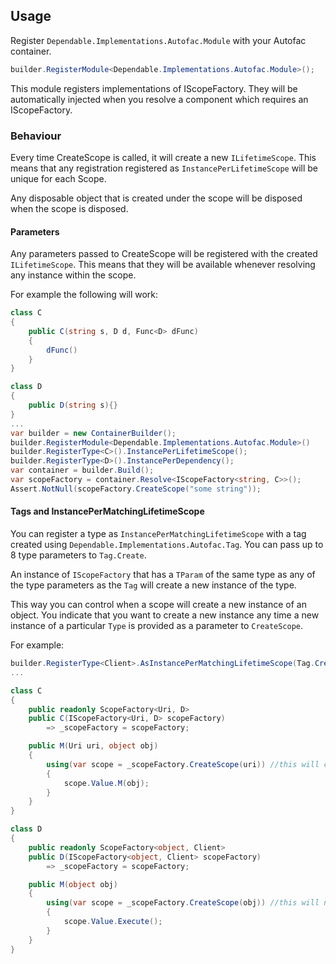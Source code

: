 ## Usage

Register `Dependable.Implementations.Autofac.Module` with your Autofac container.

```csharp
builder.RegisterModule<Dependable.Implementations.Autofac.Module>();
```

This module registers implementations of IScopeFactory. They will be automatically injected when you resolve a component which requires an IScopeFactory.

### Behaviour

Every time CreateScope is called, it will create a new `ILifetimeScope`. This means that any registration registered as `InstancePerLifetimeScope` will be unique for each Scope.

Any disposable object that is created under the scope will be disposed when the scope is disposed.

#### Parameters

Any parameters passed to CreateScope will be registered with the created `ILifetimeScope`. This means that they will be available whenever resolving any instance within the scope.

For example the following will work:

```csharp
class C
{
    public C(string s, D d, Func<D> dFunc)
    {
        dFunc()
    }
}

class D
{
    public D(string s){}
}
...
var builder = new ContainerBuilder();
builder.RegisterModule<Dependable.Implementations.Autofac.Module>()
builder.RegisterType<C>().InstancePerLifetimeScope();
builder.RegisterType<D>().InstancePerDependency();
var container = builder.Build();
var scopeFactory = container.Resolve<IScopeFactory<string, C>>();
Assert.NotNull(scopeFactory.CreateScope("some string"));
```

#### Tags and InstancePerMatchingLifetimeScope

You can register a type as `InstancePerMatchingLifetimeScope` with a tag created using `Dependable.Implementations.Autofac.Tag`. You can pass up to 8 type parameters to `Tag.Create`.

An instance of `IScopeFactory` that has a `TParam` of the same type as any of the type parameters as the `Tag` will create a new instance of the type.

This way you can control when a scope will create a new instance of an object. You indicate that you want to create a new instance any time a new instance of a particular `Type` is provided as a parameter to `CreateScope`.

For example:

```csharp
builder.RegisterType<Client>.AsInstancePerMatchingLifetimeScope(Tag.Create<Uri>());
...

class C
{
    public readonly ScopeFactory<Uri, D> 
    public C(IScopeFactory<Uri, D> scopeFactory)
        => _scopeFactory = scopeFactory;

    public M(Uri uri, object obj)
    {
        using(var scope = _scopeFactory.CreateScope(uri)) //this will create a new instance of `Client`
        {
            scope.Value.M(obj);
        }
    }
}

class D
{
    public readonly ScopeFactory<object, Client> 
    public D(IScopeFactory<object, Client> scopeFactory)
        => _scopeFactory = scopeFactory;

    public M(object obj)
    {
        using(var scope = _scopeFactory.CreateScope(obj)) //this will not create a new instance of `Client`
        {
            scope.Value.Execute();
        }
    }
}
```